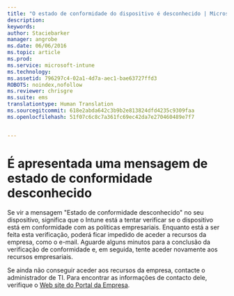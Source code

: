 ```yaml
---
title: "O estado de conformidade do dispositivo é desconhecido | Microsoft Intune"
description: 
keywords: 
author: Staciebarker
manager: angrobe
ms.date: 06/06/2016
ms.topic: article
ms.prod: 
ms.service: microsoft-intune
ms.technology: 
ms.assetid: 796297c4-02a1-4d7a-aec1-bae63727ffd3
ROBOTS: noindex,nofollow
ms.reviewer: chrisgre
ms.suite: ems
translationtype: Human Translation
ms.sourcegitcommit: 618e2abda642c3b9b2e813824dfd4235c9309faa
ms.openlocfilehash: 51f07c6c8c7a361fc69ec42da7e270460489e7f7


---
```



# É apresentada uma mensagem de estado de conformidade desconhecido

Se vir a mensagem "Estado de conformidade desconhecido" no seu dispositivo, significa que o Intune está a tentar verificar se o dispositivo está em conformidade com as políticas empresariais. Enquanto está a ser feita esta verificação, poderá ficar impedido de aceder a recursos da empresa, como o e-mail. Aguarde alguns minutos para a conclusão da verificação de conformidade e, em seguida, tente aceder novamente aos recursos empresariais.

Se ainda não conseguir aceder aos recursos da empresa, contacte o administrador de TI. Para encontrar as informações de contacto dele, verifique o [Web site do Portal da Empresa](http://portal.manage.microsoft.com).



<!--HONumber=Jul16_HO4-->


